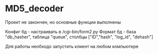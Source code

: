 # MD5_decoder

Проект не закончен, но основные функции выполнены

Конфиг бд - настраивать в /cgi-bin/form2.py
Формат бд - база "db_hasher", таблица "queue", столбцы ["ID","hash", "log_id", "dehash"]

Для работы необходо запустить клиент на любом компьютере

